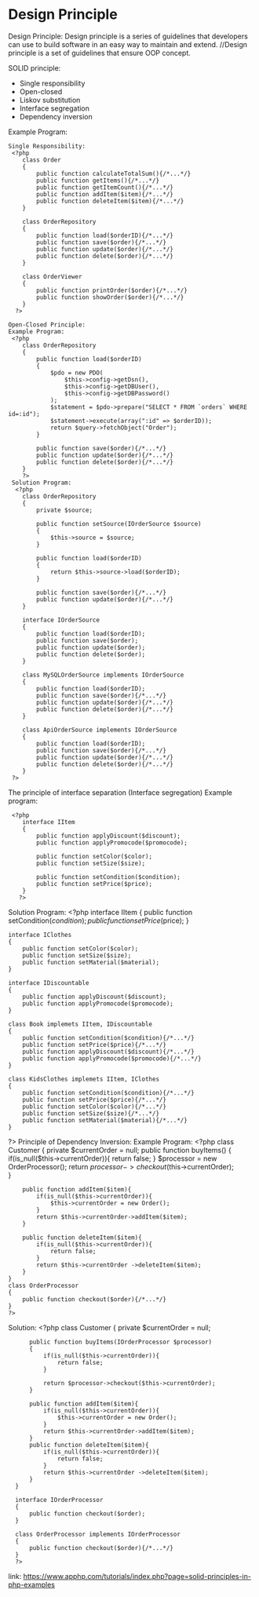 # Design Principle

Design Principle: Design principle is a series of guidelines that developers can use to build software in an easy way to maintain and extend.
//Design principle is a set of guidelines that ensure OOP concept.

SOLID principle:
- Single responsibility
- Open-closed
- Liskov substitution
- Interface segregation
- Dependency inversion

Example Program:
 <?php
    class Order
    {
        public function calculateTotalSum(){/*...*/}
        public function getItems(){/*...*/}
        public function getItemCount(){/*...*/}
        public function addItem($item){/*...*/}
        public function deleteItem($item){/*...*/}

        public function printOrder(){/*...*/}
        public function showOrder(){/*...*/}

        public function load(){/*...*/}
        public function save(){/*...*/}
        public function update(){/*...*/}
        public function delete(){/*...*/}
    }
   ?> 
    
    Single Responsibility:
     <?php
        class Order
        {
            public function calculateTotalSum(){/*...*/}
            public function getItems(){/*...*/}
            public function getItemCount(){/*...*/}
            public function addItem($item){/*...*/}
            public function deleteItem($item){/*...*/}
        }

        class OrderRepository
        {
            public function load($orderID){/*...*/}
            public function save($order){/*...*/}
            public function update($order){/*...*/}
            public function delete($order){/*...*/}
        }

        class OrderViewer
        {
            public function printOrder($order){/*...*/}
            public function showOrder($order){/*...*/}
        }
      ?> 
        
    Open-Closed Principle:
    Example Program:
     <?php
        class OrderRepository
        {
            public function load($orderID)
            {
                $pdo = new PDO(
                    $this->config->getDsn(),
                    $this->config->getDBUser(),
                    $this->config->getDBPassword()
                );
                $statement = $pdo->prepare("SELECT * FROM `orders` WHERE id=:id");
                $statement->execute(array(":id" => $orderID));
                return $query->fetchObject("Order");
            }

            public function save($order){/*...*/}
            public function update($order){/*...*/}
            public function delete($order){/*...*/}
        }
        ?> 
     Solution Program:   
      <?php
        class OrderRepository
        {
            private $source;

            public function setSource(IOrderSource $source)
            {
                $this->source = $source;
            }

            public function load($orderID)
            {
                return $this->source->load($orderID);
            }

            public function save($order){/*...*/}
            public function update($order){/*...*/}
        }

        interface IOrderSource
        {
            public function load($orderID);
            public function save($order);
            public function update($order);
            public function delete($order);
        }

        class MySQLOrderSource implements IOrderSource
        {
            public function load($orderID);
            public function save($order){/*...*/}
            public function update($order){/*...*/}
            public function delete($order){/*...*/}
        }

        class ApiOrderSource implements IOrderSource
        {
            public function load($orderID);
            public function save($order){/*...*/}
            public function update($order){/*...*/}
            public function delete($order){/*...*/}
        }
     ?> 

  The principle of interface separation (Interface segregation)
  Example program:
  
     <?php
        interface IItem
        {
            public function applyDiscount($discount);
            public function applyPromocode($promocode);

            public function setColor($color);
            public function setSize($size);

            public function setCondition($condition);
            public function setPrice($price);
        }
       ?> 
  Solution Program:
    <?php
    interface IItem
    {
        public function setCondition($condition);
        public function setPrice($price);
    }

    interface IClothes
    {
        public function setColor($color);
        public function setSize($size);
        public function setMaterial($material);
    }

    interface IDiscountable
    {
        public function applyDiscount($discount);
        public function applyPromocode($promocode);
    }

    class Book implemets IItem, IDiscountable
    {
        public function setCondition($condition){/*...*/}
        public function setPrice($price){/*...*/}
        public function applyDiscount($discount){/*...*/}
        public function applyPromocode($promocode){/*...*/}
    }

    class KidsClothes implemets IItem, IClothes
    {
        public function setCondition($condition){/*...*/}
        public function setPrice($price){/*...*/}
        public function setColor($color){/*...*/}
        public function setSize($size){/*...*/}
        public function setMaterial($material){/*...*/}
    }
   ?> 
   Principle of Dependency Inversion:
   Example Program:
    <?php
    class Customer
    {
        private $currentOrder = null;
        public function buyItems()
        {    
            if(is_null($this->currentOrder)){
                return false;
            }
            $processor = new OrderProcessor();
            return $processor->checkout($this->currentOrder);   
        }

        public function addItem($item){
            if(is_null($this->currentOrder)){
                $this->currentOrder = new Order();
            }
            return $this->currentOrder->addItem($item);
        }

        public function deleteItem($item){
            if(is_null($this->currentOrder)){
                return false;
            }
            return $this->currentOrder ->deleteItem($item);
        }
    }
    class OrderProcessor
    {
        public function checkout($order){/*...*/}
    }
    ?>  
     
Solution:
    <?php
      class Customer
      {
          private $currentOrder = null;

          public function buyItems(IOrderProcessor $processor)
          {    
              if(is_null($this->currentOrder)){
                  return false;
              }

              return $processor->checkout($this->currentOrder);    
          }

          public function addItem($item){
              if(is_null($this->currentOrder)){
                  $this->currentOrder = new Order();
              }
              return $this->currentOrder->addItem($item);
          }
          public function deleteItem($item){
              if(is_null($this->currentOrder)){
                  return false;
              }
              return $this->currentOrder ->deleteItem($item);
          }
      }

      interface IOrderProcessor
      {
          public function checkout($order);
      }

      class OrderProcessor implements IOrderProcessor
      {
          public function checkout($order){/*...*/}
      }
      ?> 
      
link: https://www.apphp.com/tutorials/index.php?page=solid-principles-in-php-examples
